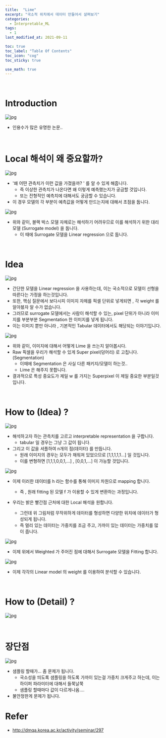 ```yaml
---
title:  "Lime"
excerpt: "국소적 위치에서 데이터 만들어서 살펴보기"
categories:
  - Interpretable_ML
tags:
  - 1
last_modified_at: 2021-09-11

toc: true
toc_label: "Table Of Contents"
toc_icon: "cog"
toc_sticky: true

use_math: true
---
```


<br>

# Introduction 

![jpg](/assets/images/ML/1_22.jpg)

- 인용수가 많은 유명한 논문.. 

<br>

# Local 해석이 왜 중요할까?

![jpg](/assets/images/ML/1_23.jpg)

- '왜 어떤 관측치가 이런 값을 가졌을까? ' 를 알 수 있게 해줍니다. 
  - 즉 이상한 관측치가 나온다면 왜 이렇게 예측했는지가 궁금할 것입니다. 
  - 또는 전형적인 예측치에 대해서도 궁금할 수 있습니다. 
- 이 경우 모델의 각 부분이 예측값을 어떻게 만드는지에 대해서 초점을 둡니다.

![jpg](/assets/images/ML/2_4.png)

- 위와 같이, 블랙 박스 모델 자체로는 해석하기 어려우므로 이를 해석하기 위한 대리 모델 (Surrogate model) 을 둡니다.
  - 이 때에 Surrogate 모델을 Linear regression 으로 둡니다. 

<br>

# Idea

![jpg](/assets/images/ML/2_5.png)

- 간단한 모델을 Linear regression 을 사용하는데, 이는 국소적으로 모델이 선형을 따른다는 가정을 하는것입니다.
- 또한, 핵심 질문에서 보다시피 이미지 자체를 픽셀 단위로 넣게되면 , 각 weight 를 알아봈자 알 수가 없습니다. 
- 그러므로 surrogate 모델에서는 사람이 해석할 수 있는, pixel 단위가 아니라 이미지를 부분부분 Segmentation 한 이미지를 넣게 됩니다.
- 이는 이미지 뿐만 아니라 , 기본적인 Tabular 데이터에서도 해당되는 이야기입니다.

![jpg](/assets/images/ML/1_25.jpg)

- 위와 같이, 이미지에 대해서 어떻게 Lime 을 쓰는지 알아봅시다. 
- Raw 픽셀을 우리가 해석할 수 있게 Super pixel(덩어리) 로 고칩니다. (Segmentation)
  - 이때에 Segmentation 은 사실 다른 패키지/모델이 하는것.. 
  - Lime 은 해주지 못합니다. 
- 결과적으로 특성 중요도가 제일 w 를 가지는 Superpixel 이 제일 중요한 부분일것입니다.

<br>



# How to (Idea) ? 

![jpg](/assets/images/ML/1_27.jpg)

- 해석하고자 하는 관측치를 고르고 interpretable representation 을 구합니다. 
  - tabular 일 경우는 그냥 그 값이 됩니다. 
- 그리고 이 값을 셔플하여 n개의 점(데이터) 를 만듭니다. 
  - 원래 이미지의 경우는 모두가 채워져 있었으므로 [1,1,1,1,1...] 일 것입니다.
  - 이를 변형하면 [1,1,1,0,0,1,...] , [0,0,1,...] 이 가능할 것입니다.

![jpg](/assets/images/ML/1_28.jpg)

- 이제 이러한 데이터를 h 라는 함수를 통해 이미지 차원으로 mapping 합니다. 
  - 즉 , 원래 fitting 된 모델 f 가 이용할 수 있게 변환하는 과정입니다. 

- 우리는 밝은 빨간점 근처에 대한 Local 해석을 원합니다.
  - 그런데 위 그림처럼 무작위하게 데이터를 형성하면 다양한 위치에 데이터가 형성되게 됩니다. 
  - 즉 멀리 있는 데이터는 가중치를 조금 주고, 가까이 있는 데이터는 가중치를 많이 줍니다. 

![jpg](/assets/images/ML/1_29.jpg)

- 이제 위에서 Weighted 가 주어진 점에 대해서 Surrogate 모델을 Fitting 합니다. 

![jpg](/assets/images/ML/1_30.jpg)

- 이제 각각의 Linear model 의 weight 를 이용하여 분석할 수 있습니다. 

<br>

# How to (Detail) ? 

![jpg](/assets/images/ML/1_31.jpg)

<br>

# 장단점

![jpg](/assets/images/ML/1_32.jpg)

- 샘플링 할때가... 좀 문제가 됩니다. 
  - 국소성을 띄도록 샘플링을 하도록 가까이 있는걸 가중치 크게주고 하는데, 이는 하이퍼 파라미터에 대해서 들쭉날쭉 
  - 샘플링 할때마다 값이 다르게나옴....
- 불안정한게 문제가 됩니다.

# Refer

- http://dmqa.korea.ac.kr/activity/seminar/297
